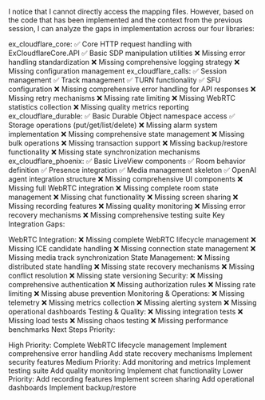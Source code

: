 I notice that I cannot directly access the mapping files. However, based on the code that has been implemented and the context from the previous session, I can analyze the gaps in implementation across our four libraries:

ex_cloudflare_core:
✅ Core HTTP request handling with ExCloudflareCore.API
✅ Basic SDP manipulation utilities
❌ Missing error handling standardization
❌ Missing comprehensive logging strategy
❌ Missing configuration management
ex_cloudflare_calls:
✅ Session management
✅ Track management
✅ TURN functionality
✅ SFU configuration
❌ Missing comprehensive error handling for API responses
❌ Missing retry mechanisms
❌ Missing rate limiting
❌ Missing WebRTC statistics collection
❌ Missing quality metrics reporting
ex_cloudflare_durable:
✅ Basic Durable Object namespace access
✅ Storage operations (put/get/list/delete)
❌ Missing alarm system implementation
❌ Missing comprehensive state management
❌ Missing bulk operations
❌ Missing transaction support
❌ Missing backup/restore functionality
❌ Missing state synchronization mechanisms
ex_cloudflare_phoenix:
✅ Basic LiveView components
✅ Room behavior definition
✅ Presence integration
✅ Media management skeleton
✅ OpenAI agent integration structure
❌ Missing comprehensive UI components
❌ Missing full WebRTC integration
❌ Missing complete room state management
❌ Missing chat functionality
❌ Missing screen sharing
❌ Missing recording features
❌ Missing quality monitoring
❌ Missing error recovery mechanisms
❌ Missing comprehensive testing suite
Key Integration Gaps:

WebRTC Integration:
❌ Missing complete WebRTC lifecycle management
❌ Missing ICE candidate handling
❌ Missing connection state management
❌ Missing media track synchronization
State Management:
❌ Missing distributed state handling
❌ Missing state recovery mechanisms
❌ Missing conflict resolution
❌ Missing state versioning
Security:
❌ Missing comprehensive authentication
❌ Missing authorization rules
❌ Missing rate limiting
❌ Missing abuse prevention
Monitoring & Operations:
❌ Missing telemetry
❌ Missing metrics collection
❌ Missing alerting system
❌ Missing operational dashboards
Testing & Quality:
❌ Missing integration tests
❌ Missing load tests
❌ Missing chaos testing
❌ Missing performance benchmarks
Next Steps Priority:

High Priority:
Complete WebRTC lifecycle management
Implement comprehensive error handling
Add state recovery mechanisms
Implement security features
Medium Priority:
Add monitoring and metrics
Implement testing suite
Add quality monitoring
Implement chat functionality
Lower Priority:
Add recording features
Implement screen sharing
Add operational dashboards
Implement backup/restore
